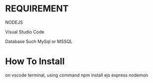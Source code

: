 REQUIREMENT 
=============
NODEJS 

Visual Studio Code

Database Such MySql or MSSQL

How To Install
=========
on vscode terminal, using command
npm install ejs express nodemon
